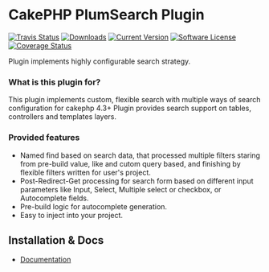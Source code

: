 # CakePHP PlumSearch Plugin

[![Travis Status](https://api.travis-ci.com/skie/plum_search.png?branch=master)](http://travis-ci.com/skie/plum_search)
[![Downloads](https://poser.pugx.org/skie/cakephp-search/d/total.png)](https://packagist.org/packages/skie/cakephp-search)
[![Current Version](https://poser.pugx.org/skie/cakephp-search/v/stable.png)](https://packagist.org/packages/skie/cakephp-search)
[![Software License](https://img.shields.io/badge/license-MIT-brightgreen.svg?style=flat-square)](LICENSE.txt)
[![Coverage Status](https://coveralls.io/repos/skie/plum_search/badge.png?branch=master)](https://coveralls.io/r/skie/plum_search?branch=master)

Plugin implements highly configurable search strategy.

### What is this plugin for?

This plugin implements custom, flexible search with multiple ways of search configuration for cakephp 4.3+
Plugin provides search support on tables, controllers and templates layers.

### Provided features
- Named find based on search data, that processed multiple filters staring from pre-build value, like and cutom query based, and finishing by flexible filters written for user's project.
- Post-Redirect-Get processing for search form based on different input parameters like Input, Select, Multiple select or checkbox, or Autocomplete fields.
- Pre-build logic for autocomplete generation.
- Easy to inject into your project.

## Installation & Docs

- [Documentation](docs/README.md)
